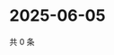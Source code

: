 # 2025-06-05

共 0 条

<!-- BEGIN ZHIHUVIDEO -->
<!-- 最后更新时间 Thu Jun 05 2025 20:22:26 GMT+0800 (China Standard Time) -->

<!-- END ZHIHUVIDEO -->
